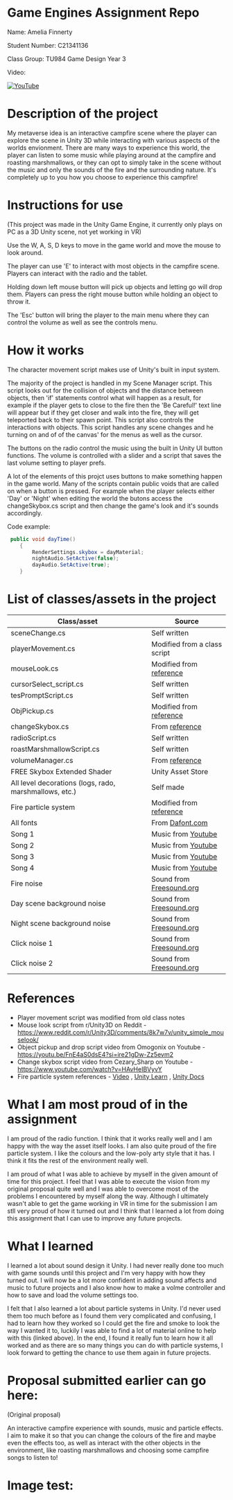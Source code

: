 # Game Engines Assignment Repo

Name: Amelia Finnerty

Student Number: C21341136

Class Group: TU984 Game Design Year 3

Video:

[![YouTube](http://img.youtube.com/vi/ipXY7mvgeto/0.jpg)](https://youtu.be/ipXY7mvgeto)

# Description of the project
My metaverse idea is an interactive campfire scene where the player can explore the scene in Unity 3D while interacting with various aspects of the worlds envionment. There are many ways to experience this world, the player can listen to some music while playing around at the campfire and roasting marshmallows, or they can opt to simply take in the scene without the music and only the sounds of the fire and the surrounding nature. It's completely up to you how you choose to experience this campfire!

# Instructions for use
(This project was made in the Unity Game Engine, it currently only plays on PC as a 3D Unity scene, not yet working in VR)

Use the W, A, S, D keys to move in the game world and move the mouse to look around.

The player can use 'E' to interact with most objects in the campfire scene. Players can interact with the radio and the tablet.

Holding down left mouse button will pick up objects and letting go will drop them. Players can press the right mouse button while holding an object to throw it.

The 'Esc' button will bring the player to the main menu where they can control the volume as well as see the controls menu.

# How it works
The character movement script makes use of Unity's built in input system. 

The majority of the project is handled in my Scene Manager script. This script looks out for the collision of objects and the distance between objects, then 'if' statements control what will happen as a result, for example if the player gets to close to the fire then the 'Be Careful!' text line will appear but if they get closer and walk into the fire, they will get teleported back to their spawn point. This script also controls the interactions with objects. This script handles any scene changes and he turning on and of of the canvas' for the menus as well as the cursor.

The buttons on the radio control the music using the built in Unity UI button functions. The volume is controlled with a slider and a script that saves the last volume setting to player prefs.

A lot of the elements of this projct uses buttons to make something happen in the game world. Many of the scripts contain public voids that are called on when a button is pressed. For example when the player selects either 'Day' or 'Night' when editing the world the butons access the changeSkybox.cs script and then change the game's look and it's sounds accordingly.

Code example:

```C#
 public void dayTime()
    {
        RenderSettings.skybox = dayMaterial;
        nightAudio.SetActive(false);
        dayAudio.SetActive(true);
    }
```

# List of classes/assets in the project

| Class/asset | Source |
|-----------|-----------|
| sceneChange.cs | Self written |
| playerMovement.cs | Modified from a class script |
| mouseLook.cs | Modified from [reference](https://www.reddit.com/r/Unity3D/comments/8k7w7v/unity_simple_mouselook/) |
| cursorSelect_script.cs | Self written |
| tesPromptScript.cs | Self written |
| ObjPickup.cs | Modified from [reference](https://youtu.be/FnE4aS0dsE4?si=ire21gDw-Zz5evm2) |
| changeSkybox.cs | From [reference](https://www.youtube.com/watch?v=HAvHeIBVyvY) |
| radioScript.cs | Self written |
| roastMarshmallowScript.cs | Self written |
| volumeManager.cs | From [reference](https://www.youtube.com/watch?v=yWCHaTwVblk) |
| FREE Skybox Extended Shader | Unity Asset Store |
| All level decorations (logs, rado, marshmallows, etc.) | Self made |
| Fire particle system | Modified from [reference](https://youtu.be/PoMl09d1Avc?feature=shared) |
| All fonts | From [Dafont.com](https://www.dafont.com/) |
| Song 1 | Music from [Youtube](https://youtu.be/6wM5GJVwgJo?si=UY8LGB73XAdgbWhY) |
| Song 2 | Music from [Youtube](https://youtu.be/2WXAZhsDPqo?si=GHZM_vFkrG-328vO) |
| Song 3 | Music from [Youtube](https://youtu.be/v6ELNT542-I?si=bI_3q57LGkVLNTQv) |
| Song 4 | Music from [Youtube](https://youtu.be/5PlRX4671o0?si=UCfcTw9VmYVnVfff) |
| Fire noise | Sound from [Freesound.org](https://freesound.org/people/Ambient-X/sounds/660298/) |
| Day scene background noise | Sound from [Freesound.org](https://freesound.org/people/klankbeeld/sounds/524001/) |
| Night scene background noise | Sound from [Freesound.org](https://freesound.org/people/Dokuta_Gerovv/sounds/662095/) |
| Click noise 1 | Sound from [Freesound.org](https://freesound.org/people/brnck/sounds/257357/) |
| Click noise 2 | Sound from [Freesound.org](https://freesound.org/people/aphom000/sounds/687105/) |

# References
* Player movement script was modified from old class notes
* Mouse look script from r/Unity3D on Reddit - https://www.reddit.com/r/Unity3D/comments/8k7w7v/unity_simple_mouselook/
* Object pickup and drop script video from Omogonix on Youtube - https://youtu.be/FnE4aS0dsE4?si=ire21gDw-Zz5evm2
* Change skybox script video from Cezary_Sharp on Youtube - https://www.youtube.com/watch?v=HAvHeIBVyvY
* Fire particle system references - [Video](https://youtu.be/PoMl09d1Avc?feature=shared) , [Unity Learn](https://learn.unity.com/tutorial/introduction-to-particle-systems#) , [Unity Docs](https://docs.unity3d.com/ScriptReference/ParticleSystem.html)

# What I am most proud of in the assignment
I am proud of the radio function. I think that it works really well and I am happy with the way the asset itself looks. I am also quite proud of the fire particle system. I like the colours and the low-poly arty style that it has. I think it fits the rest of the environment really well.

I am proud of what I was able to achieve by myself in the given amount of time for this project. I feel that I was able to execute the vision from my original proposal quite well and I was able to overcome most of the problems I encountered by myself along the way. Although I ultimately wasn't able to get the game working in VR in time for the submission I am stll very proud of how it turned out and I think that I learned a lot from doing this assignment that I can use to improve any future projects.

# What I learned
I learned a lot about sound design it Unity. I had never really done too much with game sounds until this project and I'm very happy with how they turned out. I will now be a lot more confident in adding sound affects and music to future projects and I also know how to make a volme controller and how to save and load the volume settings too.

I felt that I also learned a lot about particle systems in Unity. I'd never used them too much before as I found them very complicated and confusing, I had to learn how they worked so I could get the fire and smoke to look the way I wanted it to, luckily I was able to find a lot of material online to help with this (linked above). In the end, I found it really fun to learn how it all worked and as there are so many things you can do with particle systems, I look forward to getting the chance to use them again in future projects.

# Proposal submitted earlier can go here:
(Original proposal)

An interactive campfire experience with sounds, music and particle effects. I aim to make it so that you can change the colours of the fire and maybe even the effects too, as well as interact with the other objects in the environment, like roasting marshmallows and choosing some campfire songs to listen to!

# Image test:
